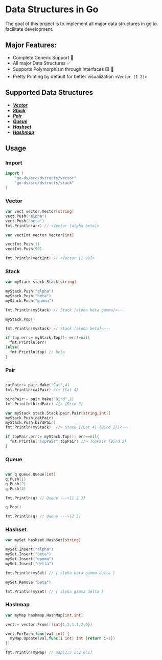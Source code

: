 # Data Structures in Go

The goal of this project is to implement all major data structures in go to facilitate development. 

## Major Features:

- Complete Generic Support 🚀
- All major Data Structures ✅
- Supports Polymorphism through Interfaces 🟨 🔷
- Pretty Printing by default for better visualization `<Vector [1 2]>`


## Supported Data Structures
- [___Vector___](#vector)
- [___Stack___](#stack)
- [___Pair___](#pair)
- [___Queue___](#queue)
- [___Hashset___](#hashset)
- [___Hashmap___](#hashmap)


## Usage
### Import

```go
import (
	"go-ds/src/dstructs/vector"
	"go-ds/src/dstructs/stack"
)

```

### Vector

```go
var vect vector.Vector[string]
vect.Push("alpha")
vect.Push("beta")
fmt.Println(arr) // <Vector [alpha beta]>

var vectInt vector.Vector[int]

vectInt.Push(1)
vectInt.Push(99)

fmt.Println(vectInt) // <Vector [1 99]>


```


### Stack 

```go
var myStack stack.Stack[string]

myStack.Push("alpha")
myStack.Push("beta")
myStack.Push("gamma")

fmt.Println(myStack) // Stack [alpha beta gamma]<---

myStack.Pop()

fmt.Println(myStack) // Stack [alpha beta]<---

if top,err:= myStack.Top(); err!=nil{
  fmt.Println(err)
}else{
  fmt.Println(top) // beta
}

```

### Pair

```go

catPair:= pair.Make("Cat",4)
fmt.Println(catPair) //> {Cat 4}

birdPair:= pair.Make("Bird",2)
fmt.Println(birdPair) //> {Bird 2}

var myStack stack.Stack[pair.Pair[string,int]]
myStack.Push(catPair)
myStack.Push(birdPair)
fmt.Println(myStack)  //> Stack [{Cat 4} {Bird 2}]<---

if topPair,err:= myStack.Top(); err==nil{
  fmt.Println("TopPair",topPair) //> TopPair {Bird 2}
}

```


### Queue

```go

var q queue.Queue[int]
q.Push(1)
q.Push(2)
q.Push(3)

fmt.Println(q) // Queue --->[1 2 3]

q.Pop()

fmt.Println(q) // Queue --->[2 3]

```

### Hashset

```go
var mySet hashset.HashSet[string]

mySet.Insert("alpha")
mySet.Insert("beta")
mySet.Insert("gamma")
mySet.Insert("delta")

fmt.Println(mySet) // { alpha beta gamma delta }

mySet.Remove("beta")

fmt.Println(mySet) // { alpha gamma delta }

```


### Hashmap

```go
var myMap hashmap.HashMap[int,int]

vect:= vector.From([]int{1,2,1,1,2,6})

vect.ForEach(func(val int) {
  myMap.Update(val,func(i int) int {return i+1})
})

fmt.Println(myMap) // map[1:3 2:2 6:1]

```